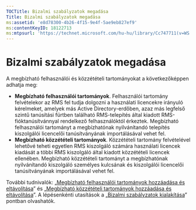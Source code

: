 ```yaml
---
TOCTitle: Bizalmi szabályzatok megadása
Title: Bizalmi szabályzatok megadása
ms:assetid: 'e8d78300-4b26-4f15-9e4f-5ae9eb827ef9'
ms:contentKeyID: 18122713
ms:mtpsurl: 'https://technet.microsoft.com/hu-hu/library/Cc747711(v=WS.10)'
---
```


Bizalmi szabályzatok megadása
=============================

A megbízható felhasználói és közzétételi tartományokat a következőképpen adhatja meg:

-   **Megbízható felhasználói tartományok**. Felhasználói tartomány felvételekor az RMS fel tudja dolgozni a használati licencekre irányuló kérelmeket, amelyek más Active Directory-erdőben, azaz más legfelső szintű tanúsítási fürtben található RMS-telepítés által kiadott RMS-fióktanúsítvánnyal rendelkező felhasználóktól érkeztek. Megbízható felhasználói tartományt a megbízhatónak nyilvánítandó telepítés kiszolgálói licencelői tanúsítványának importálásával vehet fel.
-   **Megbízható közzétételi tartományok**. Közzétételi tartomány felvételével lehetővé teheti egyetlen RMS kiszolgáló számára használati licencek kiadását a többi RMS kiszolgáló által kiadott közzétételi licencek ellenében. Megbízható közzétételi tartományt a megbízhatónak nyilvánítandó kiszolgáló személyes kulcsának és kiszolgálói licencelői tanúsítványának importálásával vehet fel.

További tudnivalók: „[Megbízható felhasználói tartományok hozzáadása és eltávolítása](https://technet.microsoft.com/7c440b15-01c4-49f1-b43c-00f67f3388c1)” és „[Megbízható közzétételi tartományok hozzáadása és eltávolítása](https://technet.microsoft.com/d87b502d-5497-4ccd-badf-f6807d587cee)”. A lépésenkénti utasítások a „[Bizalmi szabályzatok kialakítása](https://technet.microsoft.com/6c2be3c2-1837-4de4-a72e-3ba3eec3321d)” pontban olvashatók.
